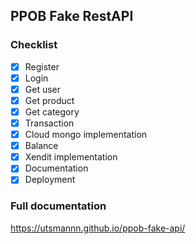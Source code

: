 ## PPOB Fake RestAPI

### Checklist
- [x] Register
- [x] Login
- [x] Get user
- [x] Get product
- [x] Get category
- [x] Transaction
- [x] Cloud mongo implementation
- [x] Balance
- [x] Xendit implementation
- [x] Documentation
- [x] Deployment

### Full documentation

https://utsmannn.github.io/ppob-fake-api/

